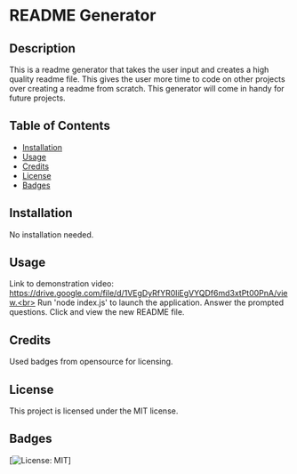 # README Generator

## Description

This is a readme generator that takes the user input and creates a high quality readme file. 
This gives the user more time to code on other projects over creating a readme from scratch. 
This generator will come in handy for future projects.

## Table of Contents

- [Installation](#installation)
- [Usage](#usage)
- [Credits](#credits)
- [License](#license)
- [Badges](#badges)

## Installation

No installation needed.

## Usage

Link to demonstration video: https://drive.google.com/file/d/1VEgDyRfYR0liEgVYQDf6md3xtPt00PnA/view.<br> 
Run 'node index.js' to launch the application.
Answer the prompted questions.
Click and view the new README file.

## Credits

Used badges from opensource for licensing.

## License

This project is licensed under the MIT license.

## Badges

[![License: MIT](https://img.shields.io/badge/License-MIT-yellow.svg)]

